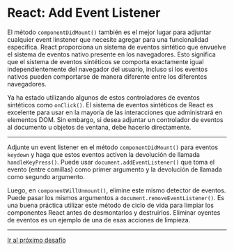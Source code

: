 # React: Add Event Listener

El método `componentDidMount()` también es el mejor lugar para adjuntar cualquier event linstener que necesite agregar para una funcionalidad específica. React proporciona un sistema de eventos sintético que envuelve el sistema de eventos nativo presente en los navegadores. Esto significa que el sistema de eventos sintéticos se comporta exactamente igual independientemente del navegador del usuario, incluso si los eventos nativos pueden comportarse de manera diferente entre los diferentes navegadores.

Ya ha estado utilizando algunos de estos controladores de eventos sintéticos como `onClick()`. El sistema de eventos sintéticos de React es excelente para usar en la mayoría de las interacciones que administrará en elementos DOM. Sin embargo, si desea adjuntar un controlador de eventos al documento u objetos de ventana, debe hacerlo directamente.

---

Adjunte un event listener en el método `componentDidMount()` para eventos `keydown` y haga que estos eventos activen la devolución de llamada `handleKeyPress()`. Puede usar `document.addEventListener()` que toma el evento (entre comillas) como primer argumento y la devolución de llamada como segundo argumento.

Luego, en `componentWillUnmount()`, elimine este mismo detector de eventos. Puede pasar los mismos argumentos a `document.removeEventListener()`. Es una buena práctica utilizar este método de ciclo de vida para limpiar los componentes React antes de desmontarlos y destruirlos. Eliminar oyentes de eventos es un ejemplo de una de esas acciones de limpieza.

---

[Ir al próximo desafío]()
